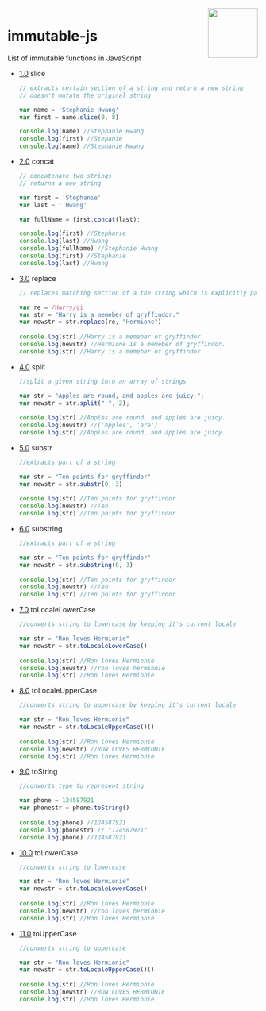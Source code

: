 <a href="https://promisesaplus.com/">
    <img src="https://upload.wikimedia.org/wikipedia/commons/thumb/6/6a/JavaScript-logo.png/768px-JavaScript-logo.png" width="100" align="right" />
</a>

# immutable-js

List of immutable functions in JavaScript

- [1.0](#1.0) <a name='1.0'></a> slice

  ```js
  // extracts certain section of a string and return a new string
  // doesn't mutate the original string
  
  var name = 'Stephanie Hwang'
  var first = name.slice(0, 8)
  
  console.log(name) //Stephanie Hwang
  console.log(first) //Stepanie
  console.log(name) //Stephanie Hwang
  ```

- [2.0](#2.0) <a name='1.0'></a> concat

  ```js
  // concatenate two strings
  // returns a new string
  
  var first = 'Stephanie'
  var last = ' Hwang'
  
  var fullName = first.concat(last);
  
  console.log(first) //Stephanie
  console.log(last) //Hwang
  console.log(fullName) //Stephanie Hwang
  console.log(first) //Stephanie
  console.log(last) //Hwang
  
  ```
  
- [3.0](#3.0) <a name='1.0'></a> replace

  ```js
  // replaces matching section of a the string which is explicitly passed to replace function
  
  var re = /Harry/gi
  var str = "Harry is a memeber of gryffindor."
  var newstr = str.replace(re, "Hermione")
           
  console.log(str) //Harry is a memeber of gryffindor.
  console.log(newstr) //Hermione is a memeber of gryffindor.
  console.log(str) //Harry is a memeber of gryffindor.
  ```
  
- [4.0](#4.0) <a name='1.0'></a> split

  ```js
  //split a given string into an array of strings
  
  var str = "Apples are round, and apples are juicy.";
  var newstr = str.split(" ", 2);
           
  console.log(str) //Apples are round, and apples are juicy.
  console.log(newstr) //['Apples', 'are']
  console.log(str) //Apples are round, and apples are juicy.
  ```
- [5.0](#5.0) <a name='1.0'></a> substr

  ```js
  //extracts part of a string
  
  var str = "Ten points for gryffindor"
  var newstr = str.substr(0, 3)
           
  console.log(str) //Ten points for gryffindor
  console.log(newstr) //Ten
  console.log(str) //Ten points for gryffindor
  ```
  
- [6.0](#6.0) <a name='1.0'></a> substring

  ```js
  //extracts part of a string
  
  var str = "Ten points for gryffindor"
  var newstr = str.substring(0, 3)
           
  console.log(str) //Ten points for gryffindor
  console.log(newstr) //Ten
  console.log(str) //Ten points for gryffindor
  ```

- [7.0](#7.0) <a name='1.0'></a> toLocaleLowerCase

  ```js
  //converts string to lowercase by keeping it's current locale
  
  var str = "Ron loves Hermionie"
  var newstr = str.toLocaleLowerCase()
           
  console.log(str) //Ron loves Hermionie
  console.log(newstr) //ron loves hermionie
  console.log(str) //Ron loves Hermionie
  ```
  
- [8.0](#8.0) <a name='1.0'></a> toLocaleUpperCase

  ```js
  //converts string to uppercase by keeping it's current locale
  
  var str = "Ron loves Hermionie"
  var newstr = str.toLocaleUpperCase()()
           
  console.log(str) //Ron loves Hermionie
  console.log(newstr) //RON LOVES HERMIONIE
  console.log(str) //Ron loves Hermionie
  ```
  
- [9.0](#9.0) <a name='1.0'></a> toString

  ```js
  //converts type to represent string
  
  var phone = 124587921
  var phonestr = phone.toString()
           
  console.log(phone) //124587921
  console.log(phonestr) // "124587921"
  console.log(phone) //124587921
  ```
  
- [10.0](#10.0) <a name='1.0'></a> toLowerCase

  ```js
  //converts string to lowercase
  
  var str = "Ron loves Hermionie"
  var newstr = str.toLocaleLowerCase()
           
  console.log(str) //Ron loves Hermionie
  console.log(newstr) //ron loves hermionie
  console.log(str) //Ron loves Hermionie
  ```
  
- [11.0](#11.0) <a name='1.0'></a> toUpperCase

  ```js
  //converts string to uppercase
  
  var str = "Ron loves Hermionie"
  var newstr = str.toLocaleUpperCase()()
           
  console.log(str) //Ron loves Hermionie
  console.log(newstr) //RON LOVES HERMIONIE
  console.log(str) //Ron loves Hermionie
